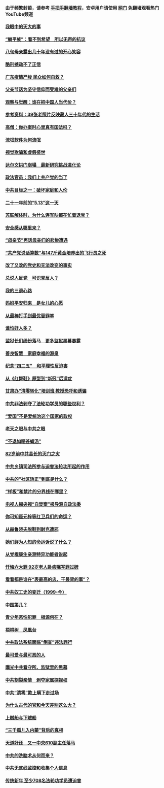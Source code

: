 #### 由于频繁封锁，请参考 [手把手翻墙教程](https://github.com/gfw-breaker/guides/wiki/)，安卓用户请使用 [网门](https://github.com/gfw-breaker/nogfw/blob/master/dl.md?t=07031001) 免翻墙观看热门YouTube频道 

#### [我眼中的天大的事](../pages/19/427619.md?t=07031001) 

#### [“躺平族”：看不到希望　所以无声的抗议](../pages/19/427464.md?t=07031001) 

#### [八旬母亲露出几十年没有过的开心笑容](../pages/19/427429.md?t=07031001) 

#### [酷刑撼动不了正信](../pages/19/427414.md?t=07031001) 

#### [广东疫情严峻 民众如何自救？](../pages/19/427311.md?t=07031001) 

#### [父亲节话为坚守信仰而受难的父亲们](../pages/19/427033.md?t=07031001) 

#### [观察与觉醒：谁在把中国人当代价？](../pages/19/426987.md?t=07031001) 

#### [参考资料：39张老照片反映藏人三十年代的生活](../pages/19/426471.md?t=07031001) 

#### [高僧：你办案时心里真有国法吗？](../pages/19/426530.md?t=07031001) 

#### [流氓软件为何流氓](../pages/19/426531.md?t=07031001) 

#### [视觉欺骗和虚假盛世](../pages/19/426443.md?t=07031001) 

#### [达尔文拱门崩塌　最新研究挑战进化论](../pages/19/426009.md?t=07031001) 

#### [政法官员：我们上共产党的当了](../pages/19/425351.md?t=07031001) 

#### [中共目标之一：破坏家庭和人伦](../pages/19/424454.md?t=07031001) 

#### [二十一年前的“5.13”这一天](../pages/19/424814.md?t=07031001) 

#### [苏联解体时，为什么连军队都在忙着退党？](../pages/19/424335.md?t=07031001) 

#### [安全感从哪里来？](../pages/19/424336.md?t=07031001) 

#### [“母亲节”再话母亲们的悲惨遭遇](../pages/19/424234.md?t=07031001) 

#### [“共产党说话算数”与147斤黄金培养出的飞行员之死](../pages/19/424115.md?t=07031001) 

#### [改了又改的党史和无法改变的事实](../pages/19/424037.md?t=07031001) 

#### [总说人反党　可识党反人？](../pages/19/423820.md?t=07031001) 

#### [我的三退心路](../pages/19/423876.md?t=07031001) 

#### [妈妈平安归来　是女儿的心愿](../pages/19/423947.md?t=07031001) 

#### [从最棒打手到最优替罪羊](../pages/19/423819.md?t=07031001) 

#### [谁怕好人多？](../pages/19/423774.md?t=07031001) 

#### [监狱长们纷纷落马　更多监狱黑幕暴露](../pages/19/423787.md?t=07031001) 

#### [善良智慧　家庭幸福的源泉](../pages/19/423632.md?t=07031001) 

#### [纪念“四二五”　和平理性反迫害](../pages/19/423660.md?t=07031001) 

#### [从《红舞鞋》原型到“新冠”后遗症](../pages/19/423509.md?t=07031001) 

#### [甘肃办“清零转化”培训班 教授恐吓和诱骗](../pages/19/423498.md?t=07031001) 

#### [中共非法剥夺了法轮功学员的哪些权利？](../pages/19/423392.md?t=07031001) 

#### [“爱国”不是爱统治这个国家的政权](../pages/19/423029.md?t=07031001) 

#### [老天之眼与中共之眼](../pages/19/423378.md?t=07031001) 

#### [“不退如喝苍蝇汤”](../pages/19/423287.md?t=07031001) 

#### [82岁前中共县长的灭门之灾](../pages/19/423055.md?t=07031001) 

#### [中共乡镇司法所参与迫害法轮功所起的作用](../pages/19/423064.md?t=07031001) 

#### [中共的“社区矫正”到底是什么？](../pages/19/422870.md?t=07031001) 

#### [“样板”和禁片的分界线在哪里？](../pages/19/422704.md?t=07031001) 

#### [电视人揭央视“自焚案”报导源自政法委](../pages/19/422770.md?t=07031001) 

#### [你可知聂元梓等红卫兵们的命运？](../pages/19/422848.md?t=07031001) 

#### [从赫鲁晓夫脱鞋到耐克遭邪](../pages/19/422826.md?t=07031001) 

#### [她们鲜为人知的命运诉说了什么？](../pages/19/422754.md?t=07031001) 

#### [从党棍康生亲测特异功能者说起](../pages/19/422657.md?t=07031001) 

#### [忏悔六大罪 92岁老人卧病嘱写罪过碑](../pages/19/422750.md?t=07031001) 

#### [看看都是谁在“表最高的忠、干最背的事”？](../pages/19/422703.md?t=07031001) 

#### [中共奴工史的变迁（1999-今）](../pages/19/422656.md?t=07031001) 

#### [中国第几？](../pages/19/422496.md?t=07031001) 

#### [青少年恶性犯罪　根源何在？](../pages/19/422449.md?t=07031001) 

#### [梧桐树　凤凰台](../pages/19/422442.md?t=07031001) 

#### [中共政法系统面临“倒查”违法罪行](../pages/19/422497.md?t=07031001) 

#### [最可爱与最可恶的人](../pages/19/422448.md?t=07031001) 

#### [曝光中共看守所、监狱里的黑幕](../pages/19/422390.md?t=07031001) 

#### [中共割裂亲情　剥夺家属探视权](../pages/19/422364.md?t=07031001) 

#### [中共“清零”欺上瞒下走过场](../pages/19/422306.md?t=07031001) 

#### [为什么古代的官和今天差别这么大？](../pages/19/422228.md?t=07031001) 

#### [上贼船与下贼船](../pages/19/422276.md?t=07031001) 

#### [“三千孤儿入内蒙”背后的真相](../pages/19/422229.md?t=07031001) 

#### [天道好还　又一中央610副主任落马](../pages/19/422155.md?t=07031001) 

#### [中共的洗脑术从何而来？](../pages/19/422154.md?t=07031001) 

#### [中共无底线监控和收集个人信息](../pages/19/422039.md?t=07031001) 

#### [传统新年 至少708名法轮功学员遭迫害](../pages/19/421946.md?t=07031001) 

